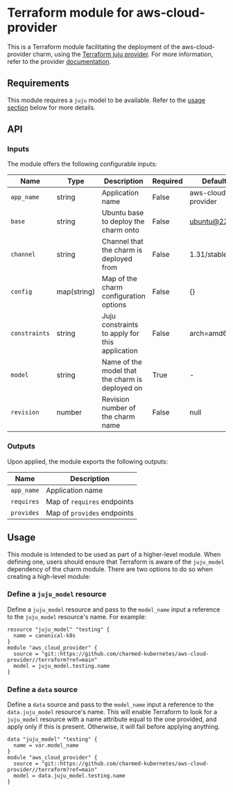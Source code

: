 # Terraform module for aws-cloud-provider

This is a Terraform module facilitating the deployment of the aws-cloud-provider charm, using the [Terraform juju provider](https://github.com/juju/terraform-provider-juju/). For more information, refer to the provider [documentation](https://registry.terraform.io/providers/juju/juju/latest/docs).

## Requirements
This module requires a `juju` model to be available. Refer to the [usage section](#usage) below for more details.

## API

### Inputs
The module offers the following configurable inputs:

| Name | Type | Description | Required | Default |
| - | - | - | - | - |
| `app_name`| string | Application name | False | aws-cloud-provider | 
| `base` | string | Ubuntu base to deploy the charm onto | False | ubuntu@22.04 |
| `channel`| string | Channel that the charm is deployed from | False | 1.31/stable |
| `config`| map(string) | Map of the charm configuration options | False | {} |
| `constraints` | string | Juju constraints to apply for this application | False | arch=amd64 |
| `model`| string | Name of the model that the charm is deployed on | True | - |
| `revision`| number | Revision number of the charm name | False | null |

### Outputs
Upon applied, the module exports the following outputs:

| Name | Description |
| - | - |
| `app_name`| Application name |
| `requires`| Map of `requires` endpoints |
| `provides`| Map of `provides` endpoints |

## Usage

This module is intended to be used as part of a higher-level module. When defining one, users should ensure that Terraform is aware of the `juju_model` dependency of the charm module. There are two options to do so when creating a high-level module:

### Define a `juju_model` resource
Define a `juju_model` resource and pass to the `model_name` input a reference to the `juju_model` resource's name. For example:

```
resource "juju_model" "testing" {
  name = canonical-k8s
}
module "aws_cloud_provider" {
  source = "git::https://github.com/charmed-kubernetes/aws-cloud-provider//terraform?ref=main"
  model = juju_model.testing.name
}
```

### Define a `data` source
Define a `data` source and pass to the `model_name` input a reference to the `data.juju_model` resource's name. This will enable Terraform to look for a `juju_model` resource with a name attribute equal to the one provided, and apply only if this is present. Otherwise, it will fail before applying anything.
```
data "juju_model" "testing" {
  name = var.model_name
}
module "aws_cloud_provider" {
  source = "git::https://github.com/charmed-kubernetes/aws-cloud-provider//terraform?ref=main"
  model = data.juju_model.testing.name
}
```
